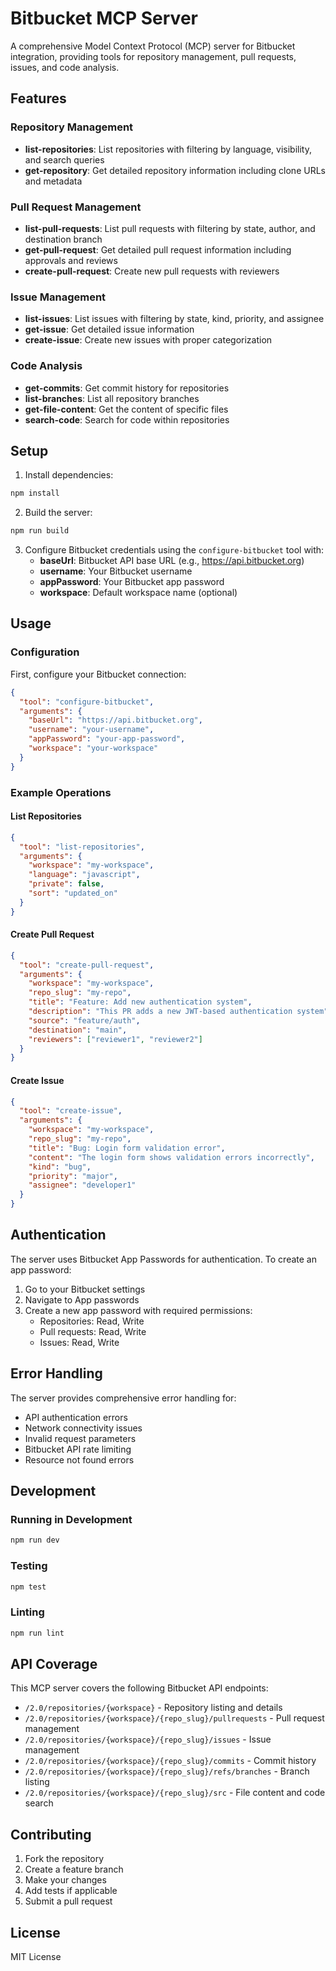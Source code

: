 # Bitbucket MCP Server

A comprehensive Model Context Protocol (MCP) server for Bitbucket integration, providing tools for repository management, pull requests, issues, and code analysis.

## Features

### Repository Management
- **list-repositories**: List repositories with filtering by language, visibility, and search queries
- **get-repository**: Get detailed repository information including clone URLs and metadata

### Pull Request Management
- **list-pull-requests**: List pull requests with filtering by state, author, and destination branch
- **get-pull-request**: Get detailed pull request information including approvals and reviews
- **create-pull-request**: Create new pull requests with reviewers

### Issue Management
- **list-issues**: List issues with filtering by state, kind, priority, and assignee
- **get-issue**: Get detailed issue information
- **create-issue**: Create new issues with proper categorization

### Code Analysis
- **get-commits**: Get commit history for repositories
- **list-branches**: List all repository branches
- **get-file-content**: Get the content of specific files
- **search-code**: Search for code within repositories

## Setup

1. Install dependencies:
```bash
npm install
```

2. Build the server:
```bash
npm run build
```

3. Configure Bitbucket credentials using the `configure-bitbucket` tool with:
   - **baseUrl**: Bitbucket API base URL (e.g., https://api.bitbucket.org)
   - **username**: Your Bitbucket username
   - **appPassword**: Your Bitbucket app password
   - **workspace**: Default workspace name (optional)

## Usage

### Configuration
First, configure your Bitbucket connection:

```json
{
  "tool": "configure-bitbucket",
  "arguments": {
    "baseUrl": "https://api.bitbucket.org",
    "username": "your-username",
    "appPassword": "your-app-password",
    "workspace": "your-workspace"
  }
}
```

### Example Operations

#### List Repositories
```json
{
  "tool": "list-repositories",
  "arguments": {
    "workspace": "my-workspace",
    "language": "javascript",
    "private": false,
    "sort": "updated_on"
  }
}
```

#### Create Pull Request
```json
{
  "tool": "create-pull-request",
  "arguments": {
    "workspace": "my-workspace",
    "repo_slug": "my-repo",
    "title": "Feature: Add new authentication system",
    "description": "This PR adds a new JWT-based authentication system",
    "source": "feature/auth",
    "destination": "main",
    "reviewers": ["reviewer1", "reviewer2"]
  }
}
```

#### Create Issue
```json
{
  "tool": "create-issue",
  "arguments": {
    "workspace": "my-workspace",
    "repo_slug": "my-repo",
    "title": "Bug: Login form validation error",
    "content": "The login form shows validation errors incorrectly",
    "kind": "bug",
    "priority": "major",
    "assignee": "developer1"
  }
}
```

## Authentication

The server uses Bitbucket App Passwords for authentication. To create an app password:

1. Go to your Bitbucket settings
2. Navigate to App passwords
3. Create a new app password with required permissions:
   - Repositories: Read, Write
   - Pull requests: Read, Write
   - Issues: Read, Write

## Error Handling

The server provides comprehensive error handling for:
- API authentication errors
- Network connectivity issues
- Invalid request parameters
- Bitbucket API rate limiting
- Resource not found errors

## Development

### Running in Development
```bash
npm run dev
```

### Testing
```bash
npm test
```

### Linting
```bash
npm run lint
```

## API Coverage

This MCP server covers the following Bitbucket API endpoints:

- `/2.0/repositories/{workspace}` - Repository listing and details
- `/2.0/repositories/{workspace}/{repo_slug}/pullrequests` - Pull request management
- `/2.0/repositories/{workspace}/{repo_slug}/issues` - Issue management
- `/2.0/repositories/{workspace}/{repo_slug}/commits` - Commit history
- `/2.0/repositories/{workspace}/{repo_slug}/refs/branches` - Branch listing
- `/2.0/repositories/{workspace}/{repo_slug}/src` - File content and code search

## Contributing

1. Fork the repository
2. Create a feature branch
3. Make your changes
4. Add tests if applicable
5. Submit a pull request

## License

MIT License